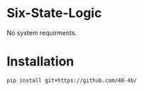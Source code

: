 # Six-State-Logic

No system requirments.

# Installation

```
pip install git+https://github.com/48-4b/
```

